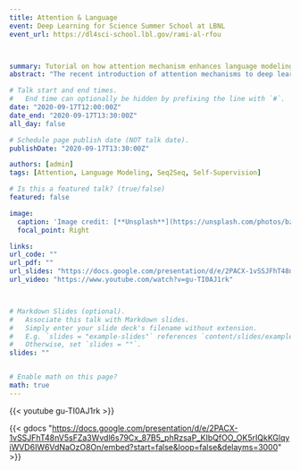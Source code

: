 ```yaml
---
title: Attention & Language
event: Deep Learning for Science Summer School at LBNL
event_url: https://dl4sci-school.lbl.gov/rami-al-rfou



summary: Tutorial on how attention mechanism enhances language modeling.
abstract: "The recent introduction of attention mechanisms to deep learning brought significant gains in quality and interpretability to machine learning models. The impact on natural language processing has been transformational. With the introduction of new models such as Transformer, T5, GPT-x and BERT, machine understanding of language has accelerated. In this talk, we study the problems attention tries to address, the intuition behind self-attention mechanisms, and connection to CNN and Graph neural networks through the application of language modeling. We follow up with a discussion of popular self-supervised language models and scalability challenges that face attention-based models."

# Talk start and end times.
#   End time can optionally be hidden by prefixing the line with `#`.
date: "2020-09-17T12:00:00Z"
date_end: "2020-09-17T13:30:00Z"
all_day: false

# Schedule page publish date (NOT talk date).
publishDate: "2020-09-17T13:30:00Z"

authors: [admin]
tags: [Attention, Language Modeling, Seq2Seq, Self-Supervision]

# Is this a featured talk? (true/false)
featured: false

image:
  caption: 'Image credit: [**Unsplash**](https://unsplash.com/photos/bzdhc5b3Bxs)'
  focal_point: Right

links:
url_code: ""
url_pdf: ""
url_slides: "https://docs.google.com/presentation/d/e/2PACX-1vSSJFhT48nV5sFZa3Wvdl6s79Cx_87B5_phRzsaP_KIbQfOO_OK5rIQkKGlqyiWVD6IW6VdNaOzO8On/pub?start=false&loop=false&delayms=3000"
url_video: "https://www.youtube.com/watch?v=gu-TI0AJ1rk"



# Markdown Slides (optional).
#   Associate this talk with Markdown slides.
#   Simply enter your slide deck's filename without extension.
#   E.g. `slides = "example-slides"` references `content/slides/example-slides.md`.
#   Otherwise, set `slides = ""`.
slides: ""


# Enable math on this page?
math: true
---
```

{{< youtube gu-TI0AJ1rk >}}

{{< gdocs "https://docs.google.com/presentation/d/e/2PACX-1vSSJFhT48nV5sFZa3Wvdl6s79Cx_87B5_phRzsaP_KIbQfOO_OK5rIQkKGlqyiWVD6IW6VdNaOzO8On/embed?start=false&loop=false&delayms=3000" >}}

